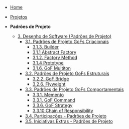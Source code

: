 <!-- docs/_sidebar.md -->

- [Home](README.md)
- [Projetos](Projeto/Projeto.md)

- **Padrões de Projeto**
  - [3. Desenho de Software (Padrões de Projeto)](PadroesDeProjeto/3.PadroesDeProjeto.md)
    - [3.1. Padrões de Projeto GoFs Criacionais](PadroesDeProjeto/Criacionais/3.1.GoFsCriacionais.md)
      - [3.1.3. Builder](PadroesDeProjeto/Criacionais/Builder.md)
      - [3.1.1 Abstract Factory](PadroesDeProjeto/Criacionais/3.1.1.AbstractFactory.md)
      - [3.1.2. Factory Method](PadroesDeProjeto/Criacionais/FactoryMethod.md)
      - [3.1.4 Prototype](PadroesDeProjeto/Criacionais/3.1.4.Prototype.md)
      - [3.1.6. GoF Multiton](PadroesDeProjeto/Criacionais/3.1.6.Multiton.md)
    - [3.2. Padrões de Projeto GoFs Estruturais](PadroesDeProjeto/Estruturais/3.2.GoFsEstruturais.md)
      - [3.2.2. GoF Bridge](PadroesDeProjeto/Estruturais/3.2.2.Bridge.md)
      - [3.2.6. Flyweight](PadroesDeProjeto/Estruturais/3.2.6.Flyweight.md)
    - [3.3. Padrões de Projeto GoFs Comportamentais](PadroesDeProjeto/Comportamentais/3.3.GoFsComportamentais.md)
      - [3.3.1. Memento](PadroesDeProjeto/Comportamentais/3.3.1.Memento.md)
      - [3.3.1. GoF Command](PadroesDeProjeto/Comportamentais/3.3.1.Command.md)
      - [3.3.6. GoF Strategy](PadroesDeProjeto/Comportamentais/3.3.6.Strategy.md)
      - [3.3.10 Chain of Responsibility](PadroesDeProjeto/Comportamentais/3.3.10ChainOfResponsibility.md)
    - [3.4. Participações - Padrões de Projeto](PadroesDeProjeto/3.4.ParticipacoesPadroes.md)
    - [3.5. Iniciativas Extras - Padrões de Projeto](PadroesDeProjeto/3.5.IniciativasExtras.md)

      
